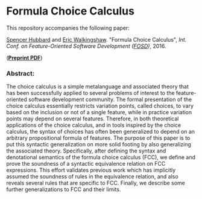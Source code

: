 # Formula Choice Calculus

This repository accompanies the following paper:

[Spencer Hubbard][Spencer] and [Eric Walkingshaw][Eric].
"Formula Choice Calculus",
*Int. Conf. on Feature-Oriented Software Development ([FOSD][FOSD])*,
2016.

(**[Preprint PDF][Preprint]**)


### Abstract:

The choice calculus is a simple metalanguage and associated theory that has
been successfully applied to several problems of interest to the
feature-oriented software development community. The formal presentation of the
choice calculus essentially restricts variation points, called choices, to vary
based on the inclusion or not of a single feature, while in practice variation
points may depend on several features. Therefore, in both theoretical
applications of the choice calculus, and in tools inspired by the choice
calculus, the syntax of choices has often been generalized to depend on an
arbitrary propositional formula of features. The purpose of this paper is to
put this syntactic generalization on more solid footing by also generalizing
the associated theory. Specifically, after defining the syntax and denotational
semantics of the formula choice calculus (FCC), we define and prove the
soundness of a syntactic equivalence relation on FCC expressions. This effort
validates previous work which has implicitly assumed the soundness of rules in
the equivalence relation, and also reveals several rules that are specific to
FCC. Finally, we describe some further generalizations to FCC and their limits.


[Eric]: http://web.engr.oregonstate.edu/~walkiner/
[Spencer]: http://web.engr.oregonstate.edu/~hubbarsp/
[FOSD]: http://2016.splashcon.org/track/fosd2016
[Preprint]: http://web.engr.oregonstate.edu/~walkiner/papers/fosd16-formula-choice-calculus.pdf
